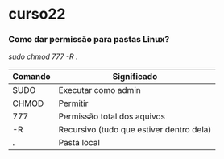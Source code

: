 # curso22

### Como dar permissão para pastas Linux?

*sudo chmod 777 -R .*

| Comando | Significado | 
|--- |--- |
| SUDO | Executar como admin |  
|CHMOD | Permitir |
|777 | Permissão total dos aquivos|
|-R | Recursivo (tudo que estiver dentro dela)|
|. |Pasta local|

